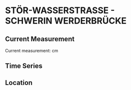 # STÖR-WASSERSTRASSE - SCHWERIN WERDERBRÜCKE

## Current Measurement

Current measurement: <Value topic="rivers/pegel-online/STW/SCHWERIN WERDERBRÜCKE/measurementValue"/> cm

## Time Series

<TimeSeries topic="rivers/pegel-online/STW/SCHWERIN WERDERBRÜCKE/measurementValue" period="week" />

## Location

<WorldMap>
  <Marker lat="53.646392461264966" lon="11.427446085725748" labelTopic="rivers/pegel-online/STW/SCHWERIN WERDERBRÜCKE" />
</WorldMap>
